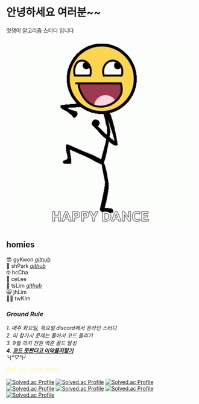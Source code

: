 # 안녕하세요 여러분~~
멋쟁이 알고리즘 스터디 입니다  

![Alt text](image-1.png)

## homies

😎 gyKwon [*github*](https://github.com/papillonthor)</br>
🤖 shPark [*github*](https://github.com/nastorond)</br>
🤓 hcCha</br>
🤗 ceLee</br>
🤫 tsLim [*github*](https://github.com/1n1styleyuie)</br>
😸 jhLim</br>
🧑‍🎓 twKim</br>

### *Ground Rule*
*1. 매주 화요일, 목요일 discord에서 온라인 스터디*</br>
*2. 미 참가시 문제는 풀어서 코드 올리기*</br>
*3. 9월 까지 전원 백준 골드 달성*</br>
***4. <u>코드 못짠다고 이악물지말기***</u></br>
╰(*°▽°*)╯

<span style='color: #fff5b1'>현재 골드 달성률 **100%**</span>

[![Solved.ac Profile](http://mazassumnida.wtf/api/generate_badge?boj=yeol3011)](https://solved.ac/yeol3011)
[![Solved.ac Profile](http://mazassumnida.wtf/api/generate_badge?boj=peach0718)](https://solved.ac/peach0718)
[![Solved.ac Profile](http://mazassumnida.wtf/api/generate_badge?boj=1n1styleyuie)](https://solved.ac/1n1styleyuie)
[![Solved.ac Profile](http://mazassumnida.wtf/api/generate_badge?boj=rlaxodhks770)](https://solved.ac/rlaxodhks770)
[![Solved.ac Profile](http://mazassumnida.wtf/api/generate_badge?boj=cheeun0903)](https://solved.ac/cheeun0903)
[![Solved.ac Profile](http://mazassumnida.wtf/api/generate_badge?boj=ckguscjf03)](https://solved.ac/ckguscjf03)
[![Solved.ac Profile](http://mazassumnida.wtf/api/generate_badge?boj=pyu1202)](https://solved.ac/pyu1202)
